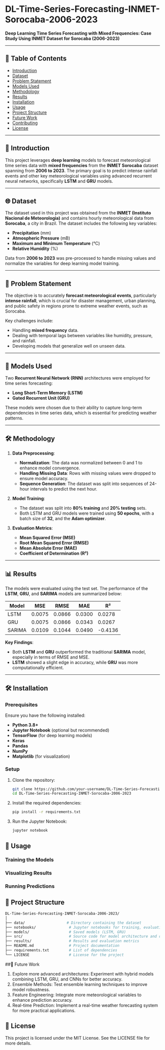 # DL-Time-Series-Forecasting-INMET-Sorocaba-2006-2023

**Deep Learning Time Series Forecasting with Mixed Frequencies: Case Study Using INMET Dataset for Sorocaba (2006-2023)**

---

## 📑 Table of Contents
- [Introduction](#-introduction)
- [Dataset](#-dataset)
- [Problem Statement](#-problem-statement)
- [Models Used](#-models-used)
- [Methodology](#-methodology)
- [Results](#-results)
- [Installation](#-installation)
- [Usage](#-usage)
- [Project Structure](#-project-structure)
- [Future Work](#-future-work)
- [Contributing](#-contributing)
- [License](#-license)

---

## 📘 Introduction

This project leverages **deep learning** models to forecast meteorological time series data with **mixed frequencies** from the **INMET Sorocaba** dataset spanning from **2006 to 2023**. The primary goal is to predict intense rainfall events and other key meteorological variables using advanced recurrent neural networks, specifically **LSTM** and **GRU** models.

---

## 🌐 Dataset

The dataset used in this project was obtained from the **INMET (Instituto Nacional de Meteorologia)** and contains hourly meteorological data from **Sorocaba**, a city in Brazil. The dataset includes the following key variables:
- **Precipitation** (mm)
- **Atmospheric Pressure** (mB)
- **Maximum and Minimum Temperature** (°C)
- **Relative Humidity** (%)

Data from **2006 to 2023** was pre-processed to handle missing values and normalize the variables for deep learning model training.

---

## 🎯 Problem Statement

The objective is to accurately **forecast meteorological events**, particularly **intense rainfall**, which is crucial for disaster management, urban planning, and public safety in regions prone to extreme weather events, such as Sorocaba.

Key challenges include:
- Handling **mixed frequency** data.
- Dealing with temporal lags between variables like humidity, pressure, and rainfall.
- Developing models that generalize well on unseen data.

---

## 🧠 Models Used

Two **Recurrent Neural Network (RNN)** architectures were employed for time series forecasting:
- **Long Short-Term Memory (LSTM)**
- **Gated Recurrent Unit (GRU)**

These models were chosen due to their ability to capture long-term dependencies in time series data, which is essential for predicting weather patterns.

---

## 🛠️ Methodology

1. **Data Preprocessing**:
   - **Normalization**: The data was normalized between 0 and 1 to enhance model convergence.
   - **Handling Missing Data**: Rows with missing values were dropped to ensure model accuracy.
   - **Sequence Generation**: The dataset was split into sequences of 24-hour intervals to predict the next hour.

2. **Model Training**:
   - The dataset was split into **80% training** and **20% testing** sets.
   - Both LSTM and GRU models were trained using **50 epochs**, with a batch size of **32**, and the **Adam optimizer**.

3. **Evaluation Metrics**:
   - **Mean Squared Error (MSE)**
   - **Root Mean Squared Error (RMSE)**
   - **Mean Absolute Error (MAE)**
   - **Coefficient of Determination (R²)**

---

## 📊 Results

The models were evaluated using the test set. The performance of the **LSTM**, **GRU**, and **SARIMA** models are summarized below:

| Model   | MSE      | RMSE    | MAE     | R²      |
|---------|----------|---------|---------|---------|
| LSTM    | 0.0075   | 0.0866  | 0.0300  | 0.0278  |
| GRU     | 0.0075   | 0.0866  | 0.0343  | 0.0267  |
| SARIMA  | 0.0109   | 0.1044  | 0.0490  | -0.4136 |

**Key Findings**:
- Both **LSTM** and **GRU** outperformed the traditional **SARIMA** model, especially in terms of RMSE and MSE.
- **LSTM** showed a slight edge in accuracy, while **GRU** was more computationally efficient.

---

## 🛠️ Installation

### Prerequisites
Ensure you have the following installed:
- **Python 3.8+**
- **Jupyter Notebook** (optional but recommended)
- **TensorFlow** (for deep learning models)
- **Keras**
- **Pandas**
- **NumPy**
- **Matplotlib** (for visualization)

### Setup
1. Clone the repository:
   ```bash
   git clone https://github.com/your-username/DL-Time-Series-Forecasting-INMET-Sorocaba-2006-2023.git
   cd DL-Time-Series-Forecasting-INMET-Sorocaba-2006-2023
   
2. Install the required dependencies:
   ```bash
   pip install -r requirements.txt

3. Run the Jupyter Notebook:
    ```bash
    jupyter notebook

## 🚀 Usage

### Training the Models
### Visualizing Results
### Running Predictions

## 📂 Project Structure

 ```bash
DL-Time-Series-Forecasting-INMET-Sorocaba-2006-2023/
│
├── data/                   # Directory containing the dataset
├── notebooks/               # Jupyter notebooks for training, evaluation, and prediction
├── models/                  # Saved models (LSTM, GRU)
├── src/                     # Source code for model architecture and data processing
├── results/                 # Results and evaluation metrics
├── README.md                # Project documentation
├── requirements.txt         # List of dependencies
└── LICENSE                  # License for the project
```
##🔮 Future Work

1. Explore more advanced architectures: Experiment with hybrid models combining LSTM, GRU, and CNNs for better accuracy.
2. Ensemble Methods: Test ensemble learning techniques to improve model robustness.
3. Feature Engineering: Integrate more meteorological variables to enhance prediction accuracy.
4. Real-time Prediction: Implement a real-time weather forecasting system for more practical applications.

## 📝 License

This project is licensed under the MIT License. See the LICENSE file for more details.


